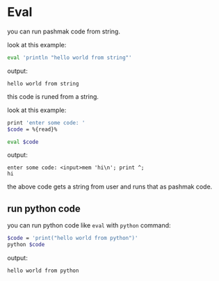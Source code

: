 # Eval

you can run pashmak code from string.

look at this example:

```bash
eval 'println "hello world from string"'
```

output:

```
hello world from string
```

this code is runed from a string.

look at this example:

```bash
print 'enter some code: '
$code = %{read}%

eval $code
```

output:

```
enter some code: <input>mem 'hi\n'; print ^;
hi
```

the above code gets a string from user and runs that as pashmak code.

## run python code
you can run python code like `eval` with `python` command:

```bash
$code = 'print("hello world from python")'
python $code
```

output:

```
hello world from python
```
